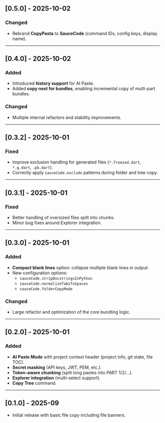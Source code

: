 ## [0.5.0] - 2025-10-02

### Changed
- Rebrand **CopyPasta** to **SauceCode** (command IDs, config keys, display name).

---
## [0.4.0] - 2025-10-02
### Added
- Introduced **history support** for AI Paste.
- Added **copy next for bundles**, enabling incremental copy of multi-part bundles.

### Changed
- Multiple internal refactors and stability improvements.

---

## [0.3.2] - 2025-10-01
### Fixed
- Improve exclusion handling for generated files (`*.freezed.dart`, `*.g.dart`, `.pb.dart`).
- Correctly apply `sauceCode.exclude` patterns during folder and tree copy.

---

## [0.3.1] - 2025-10-01
### Fixed
- Better handling of oversized files split into chunks.
- Minor bug fixes around Explorer integration.

---

## [0.3.0] - 2025-10-01
### Added
- **Compact blank lines** option: collapse multiple blank lines in output.
- New configuration options:  
  - `sauceCode.stripDocstringsInPython`  
  - `sauceCode.normalizeTabsToSpaces`  
  - `sauceCode.folderCopyMode`

### Changed
- Large refactor and optimization of the core bundling logic.

---

## [0.2.0] - 2025-10-01
### Added
- **AI Paste Mode** with project context header (project info, git state, file TOC).
- **Secret masking** (API keys, JWT, PEM, etc.).
- **Token-aware chunking** (split long pastes into PART 1/2/…).
- **Explorer integration** (multi-select support).
- **Copy Tree** command.

---

## [0.1.0] - 2025-09
- Initial release with basic file copy including file banners.
